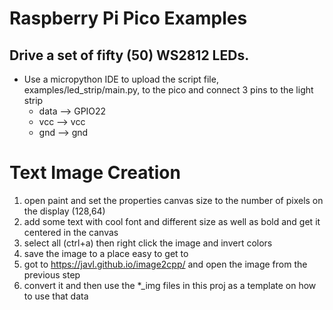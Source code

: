 # Raspberry Pi Pico Examples 

## Drive a set of fifty (50) WS2812 LEDs.
- Use a micropython IDE to upload the script file, examples/led_strip/main.py, to the pico and connect 3 pins to the light strip
  - data --> GPIO22
  - vcc  --> vcc
  - gnd  --> gnd

# Text Image Creation
  1. open paint and set the properties canvas size to the number of pixels on the display (128,64)
  2. add some text with cool font and different size as well as bold and get it centered in the canvas
  3. select all (ctrl+a) then right click the image and invert colors
  4. save the image to a place easy to get to
  5. got to https://javl.github.io/image2cpp/ and open the image from the previous step
  6. convert it and then use the *_img files in this proj as a template on how to use that data